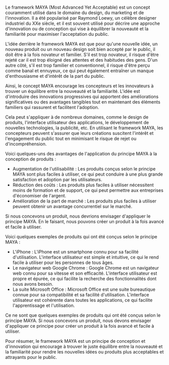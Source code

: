 Le framework MAYA (Most Advanced Yet Acceptable) est un concept couramment utilisé dans le domaine du design, du marketing et de l'innovation. Il a été popularisé par Raymond Loewy, un célèbre designer industriel du XXe siècle, et il est souvent utilisé pour décrire une approche d'innovation ou de conception qui vise à équilibrer la nouveauté et la familiarité pour maximiser l'acceptation du public.

L'idée derrière le framework MAYA est que pour qu'une nouvelle idée, un nouveau produit ou un nouveau design soit bien accepté par le public, il doit être à la fois novateur et familier. S'il est trop novateur, il risque d'être rejeté car il est trop éloigné des attentes et des habitudes des gens. D'un autre côté, s'il est trop familier et conventionnel, il risque d'être perçu comme banal et ennuyeux, ce qui peut également entraîner un manque d'enthousiasme et d'intérêt de la part du public.

Ainsi, le concept MAYA encourage les concepteurs et les innovateurs à trouver un équilibre entre la nouveauté et la familiarité. L'idée est d'introduire des innovations progressives qui apportent des améliorations significatives ou des avantages tangibles tout en maintenant des éléments familiers qui rassurent et facilitent l'adoption.

Cela peut s'appliquer à de nombreux domaines, comme le design de produits, l'interface utilisateur des applications, le développement de nouvelles technologies, la publicité, etc. En utilisant le framework MAYA, les concepteurs peuvent s'assurer que leurs créations suscitent l'intérêt et l'engagement du public tout en minimisant le risque de rejet ou d'incompréhension.

Voici quelques-uns des avantages de l'application du principe MAYA à la conception de produits :

- Augmentation de l'utilisabilité : Les produits conçus selon le principe MAYA sont plus faciles à utiliser, ce qui peut conduire à une plus grande satisfaction et adoption par les utilisateurs.
- Réduction des coûts : Les produits plus faciles à utiliser nécessitent moins de formation et de support, ce qui peut permettre aux entreprises d'économiser de l'argent.
- Amélioration de la part de marché : Les produits plus faciles à utiliser peuvent obtenir un avantage concurrentiel sur le marché.

Si nous concevons un produit, nous devrions envisager d'appliquer le principe MAYA. En le faisant, nous pouvons créer un produit à la fois avancé et facile à utiliser.

Voici quelques exemples de produits qui ont été conçus selon le principe MAYA :

- L'iPhone : L'iPhone est un smartphone connu pour sa facilité d'utilisation. L'interface utilisateur est simple et intuitive, ce qui le rend facile à utiliser pour les personnes de tous âges.
- Le navigateur web Google Chrome : Google Chrome est un navigateur web connu pour sa vitesse et son efficacité. L'interface utilisateur est propre et épurée, ce qui facilite la recherche des fonctionnalités dont nous avons besoin.
- La suite Microsoft Office : Microsoft Office est une suite bureautique connue pour sa compatibilité et sa facilité d'utilisation. L'interface utilisateur est cohérente dans toutes les applications, ce qui facilite l'apprentissage et l'utilisation.

Ce ne sont que quelques exemples de produits qui ont été conçus selon le principe MAYA. Si nous concevons un produit, nous devons envisager d'appliquer ce principe pour créer un produit à la fois avancé et facile à utiliser.

Pour résumer, le framework MAYA est un principe de conception et d'innovation qui encourage à trouver le juste équilibre entre la nouveauté et la familiarité pour rendre les nouvelles idées ou produits plus acceptables et attrayants pour le public.